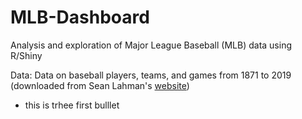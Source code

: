 # MLB-Dashboard
Analysis and exploration of Major League Baseball (MLB) data using R/Shiny

Data: Data on baseball players, teams, and games from 1871 to 2019 (downloaded from Sean Lahman's [website](http://www.seanlahman.com/baseball-archive/statistics/))

* this is trhee first bulllet


